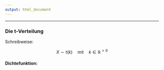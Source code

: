 ```yaml
---
output: html_document
---
```


***

### Die t-Verteilung

Schreibweise:

$$ X \sim t(k) \quad\text{mit}\quad k \in \mathbb{R}^{>0}$$

#### Dichtefunktion: